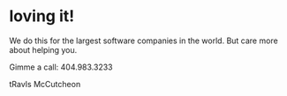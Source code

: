 loving it!
=====

We do this for the largest software companies in the world.
But care more about helping you.

Gimme a call: 404.983.3233

tRavIs McCutcheon
